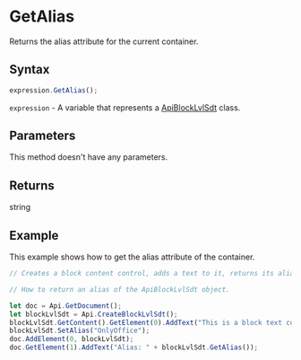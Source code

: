# GetAlias

Returns the alias attribute for the current container.

## Syntax

```javascript
expression.GetAlias();
```

`expression` - A variable that represents a [ApiBlockLvlSdt](../ApiBlockLvlSdt.md) class.

## Parameters

This method doesn't have any parameters.

## Returns

string

## Example

This example shows how to get the alias attribute of the container.

```javascript editor-docx
// Creates a block content control, adds a text to it, returns its alias, and writes it to the second paragraph of the document.

// How to return an alias of the ApiBlockLvlSdt object.

let doc = Api.GetDocument();
let blockLvlSdt = Api.CreateBlockLvlSdt();
blockLvlSdt.GetContent().GetElement(0).AddText("This is a block text content control with alias 'OnlyOffice'.");
blockLvlSdt.SetAlias("OnlyOffice");
doc.AddElement(0, blockLvlSdt);
doc.GetElement(1).AddText("Alias: " + blockLvlSdt.GetAlias());
```
